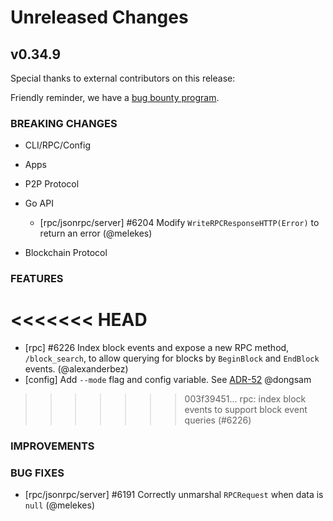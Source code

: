 # Unreleased Changes

## v0.34.9

Special thanks to external contributors on this release:

Friendly reminder, we have a [bug bounty program](https://hackerone.com/tendermint).

### BREAKING CHANGES

- CLI/RPC/Config

- Apps

- P2P Protocol

- Go API
    - [rpc/jsonrpc/server] \#6204 Modify `WriteRPCResponseHTTP(Error)` to return an error (@melekes)

- Blockchain Protocol

### FEATURES

<<<<<<< HEAD
=======
- [rpc] \#6226 Index block events and expose a new RPC method, `/block_search`, to allow querying for blocks by `BeginBlock` and `EndBlock` events. (@alexanderbez)
- [config] Add `--mode` flag and config variable. See [ADR-52](https://github.com/tendermint/tendermint/blob/master/docs/architecture/adr-052-tendermint-mode.md) @dongsam

>>>>>>> 003f39451... rpc: index block events to support block event queries (#6226)
### IMPROVEMENTS

### BUG FIXES

- [rpc/jsonrpc/server] \#6191 Correctly unmarshal `RPCRequest` when data is `null` (@melekes)
